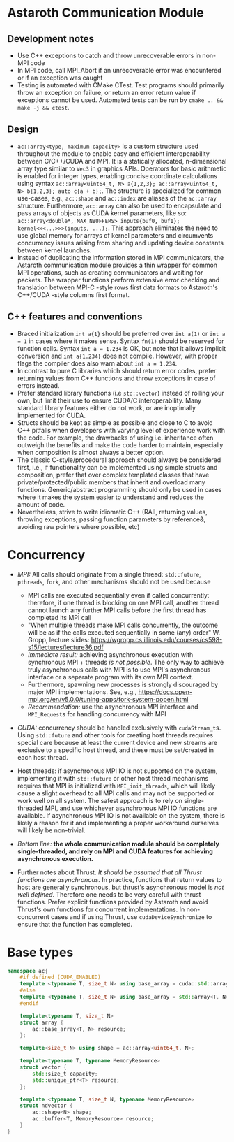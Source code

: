 # Astaroth Communication Module

## Development notes
- Use C++ exceptions to catch and throw unrecoverable errors in non-MPI code
- In MPI code, call MPI_Abort if an unrecoverable error was encountered or if an exception was caught
- Testing is automated with CMake CTest. Test programs should primarily throw an exception on failure, or return an error return value if exceptions cannot be used. Automated tests can be run by `cmake .. && make -j && ctest`.

## Design
- `ac::array<type, maximum capacity>` is a custom structure used throughout the module to enable easy and efficient interoperability between C/C++/CUDA and MPI. It is a statically allocated, n-dimensional array type similar to `Vec3` in graphics APIs. Operators for basic arithmetic is enabled for integer types, enabling concise coordinate calculations using syntax `ac::array<uint64_t, N> a{1,2,3}; ac::array<uint64_t, N> b{1,2,3}; auto c{a + b};`. The structure is specialized for common use-cases, e.g., `ac::shape` and `ac::index` are aliases of the `ac::array` structure. Furthermore, `ac::array` can also be used to encapsulate and pass arrays of objects as CUDA kernel parameters, like so: `ac::array<double*, MAX_NBUFFERS> inputs{buf0, buf1}; kernel<<<...>>>(inputs, ...);`. This approach eliminates the need to use global memory for arrays of kernel parameters and circumvents concurrency issues arising from sharing and updating device constants between kernel launches.
- Instead of duplicating the information stored in MPI communicators, the Astaroth communication module provides a thin wrapper for common MPI operations, such as creating communicators and waiting for packets. The wrapper functions perform extensive error checking and translation between MPI-C -style rows first data formats to Astaroth's C++/CUDA -style columns first format.

## C++ features and conventions

- Braced initialization `int a{1}` should be preferred over `int a(1)` or `int a = 1` in cases where it makes sense. Syntax `fn(1)` should be reserved for function calls. Syntax `int a = 1.234` is OK, but note that it allows implicit conversion and `int a{1.234}` does not compile. However, with proper flags the compiler does also warn about `int a = 1.234`.
- In contrast to pure C libraries which should return error codes, prefer returning values from C++ functions and throw exceptions in case of errors instead.
- Prefer standard library functions (i.e `std::vector`) instead of rolling your own, but limit their use to ensure CUDA/C interoperability. Many standard library features either do not work, or are inoptimally implemented for CUDA.
- Structs should be kept as simple as possible and close to C to avoid C++ pitfalls when developers with varying level of experience work with the code. For example, the drawbacks of using i.e. inheritance often outweigh the benefits and make the code harder to maintain, especially when composition is almost always a better option.
- The classic C-style/procedural approach should always be considered first, i.e., if functionality can be implemented using simple structs and composition, prefer that over complex templated classes that have private/protected/public members that inherit and overload many functions. Generic/abstract programming should only be used in cases where it makes the system easier to understand and reduces the amount of code.
- Nevertheless, strive to write idiomatic C++ (RAII, returning values, throwing exceptions, passing function parameters by reference&, avoiding raw pointers where possible, etc)


# Concurrency

- *MPI:* All calls should originate from a single thread: `std::future`, `pthreads`, `fork`, and other mechanisms should not be used because
    - MPI calls are executed sequentially even if called concurrently: therefore, if one thread is blocking on one MPI call, another thread cannot launch any further MPI calls before the first thread has completed its MPI call
    - "When multiple threads make MPI calls concurrently, the outcome will be as if the calls executed sequentially in some (any) order" W. Gropp, lecture slides: https://wgropp.cs.illinois.edu/courses/cs598-s15/lectures/lecture36.pdf
    - *Immediate result:* achieving asynchronous execution with synchronous MPI + threads *is not possible*. The only way to achieve truly asynchronous calls with MPI is to use MPI's asynchronous interface or a separate program with its own MPI context.
    - Furthermore, spawning new processes is strongly discouraged by major MPI implementations. See, e.g., https://docs.open-mpi.org/en/v5.0.0/tuning-apps/fork-system-popen.html
    - *Recommendation:* use the asynchronous MPI interface and `MPI_Request`s for handling concurrency with MPI

- *CUDA:* concurrency should be handled exclusively with `cudaStream_t`s. Using `std::future` and other tools for creating host threads requires special care because at least the current device and new streams are exclusive to a specific host thread, and these must be set/created in each host thread.

- Host threads: if asynchronous MPI IO is not supported on the system, implementing it with `std::future` or other host thread mechanisms requires that MPI is initialized with `MPI_init_threads`, which will likely cause a slight overhead to all MPI calls and may not be supported or work well on all system. The safest approach is to rely on single-threaded MPI, and use whichever asynchronous MPI IO functions are available. If asynchronous MPI IO is not available on the system, there is likely a reason for it and implementing a proper workaround ourselves will likely be non-trivial.

- *Bottom line:* **the whole communication module should be completely single-threaded, and rely on MPI and CUDA features for achieving asynchronous execution.**

- Further notes about Thrust. *It should be assumed that all Thrust functions are asynchronous.* In practice, functions that return values to host are generally synchronous, but thrust's asynchronous model is *not well defined*. Therefore one needs to be very careful with thrust functions. Prefer explicit functions provided by Astaroth and avoid Thrust's own functions for concurrent implementations. In non-concurrent cases and if using Thrust, use `cudaDeviceSynchronize` to ensure that the function has completed.

# Base types

```C++
namespace ac{
    #if defined (CUDA_ENABLED)
    template <typename T, size_t N> using base_array = cuda::std::array<T, N>;
    #else
    template <typename T, size_t N> using base_array = std::array<T, N>;
    #endif

    template<typename T, size_t N>
    struct array {
        ac::base_array<T, N> resource;
    };

    template<size_t N> using shape = ac::array<uint64_t, N>;

    template<typename T, typename MemoryResource>
    struct vector {
        std::size_t capacity;
        std::unique_ptr<T> resource;
    };

    template <typename T, size_t N, typename MemoryResource>
    struct ndvector {
        ac::shape<N> shape;
        ac::buffer<T, MemoryResource> resource;
    }
}
```
